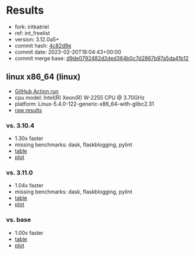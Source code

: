 # Results

- fork: iritkatriel
- ref: int_freelist
- version: 3.12.0a5+
- commit hash: [4c82d9e](https://github.com/iritkatriel/cpython/commit/4c82d9e)
- commit date: 2023-02-20T18:04:43+00:00
- commit merge base: [d9de0792482d2ded364b0c7d2867b97a5da41b12](https://github.com/iritkatriel/cpython/commit/d9de0792482d2ded364b0c7d2867b97a5da41b12)

## linux x86_64 (linux)

- [GitHub Action run](https://github.com/faster-cpython/benchmarking/actions/runs/4226533859)
- cpu model: Intel(R) Xeon(R) W-2255 CPU @ 3.70GHz
- platform: Linux-5.4.0-122-generic-x86_64-with-glibc2.31
- [raw results](bm-20230220-linux-x86_64-iritkatriel-int_freelist-3.12.0a5%2B-4c82d9e.json)

### vs. 3.10.4

- 1.30x faster
- missing benchmarks: dask, flaskblogging, pylint
- [table](bm-20230220-linux-x86_64-iritkatriel-int_freelist-3.12.0a5%2B-4c82d9e-vs-3.10.4.md)
- [plot](bm-20230220-linux-x86_64-iritkatriel-int_freelist-3.12.0a5%2B-4c82d9e-vs-3.10.4.png)

### vs. 3.11.0

- 1.04x faster
- missing benchmarks: dask, flaskblogging, pylint
- [table](bm-20230220-linux-x86_64-iritkatriel-int_freelist-3.12.0a5%2B-4c82d9e-vs-3.11.0.md)
- [plot](bm-20230220-linux-x86_64-iritkatriel-int_freelist-3.12.0a5%2B-4c82d9e-vs-3.11.0.png)

### vs. base

- 1.00x faster
- [table](bm-20230220-linux-x86_64-iritkatriel-int_freelist-3.12.0a5%2B-4c82d9e-vs-base.md)
- [plot](bm-20230220-linux-x86_64-iritkatriel-int_freelist-3.12.0a5%2B-4c82d9e-vs-base.png)

